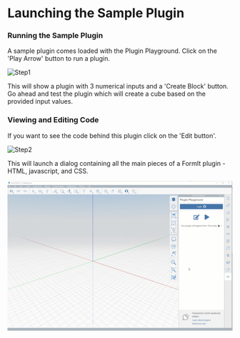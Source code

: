 # Launching the Sample Plugin

### Running the Sample Plugin

A sample plugin comes loaded with the Plugin Playground. Click on the 'Play Arrow' button to run a plugin.

![Step1](https://formit3d.github.io/PluginPlayground/images/step1.png)



This will show a plugin with 3 numerical inputs and a 'Create Block' button. Go ahead and test the plugin which will create a cube based on the provided input values.

### Viewing and Editing Code

If you want to see the code behind this plugin click on the 'Edit button'.

![Step2](https://formit3d.github.io/PluginPlayground/images/step2.png)

This will launch a dialog containing all the main pieces of a  FormIt plugin - HTML, javascript, and CSS.

![](<../../../.gitbook/assets/02-view and edit playground code.gif>)
